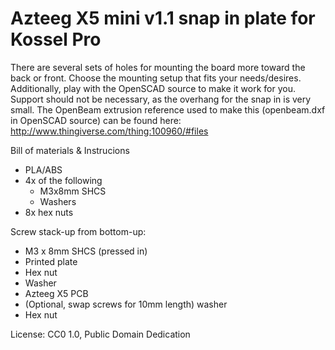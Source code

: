 # Azteeg X5 mini v1.1 snap in plate for Kossel Pro

There are several sets of holes for mounting the board more toward the back or front. Choose the mounting setup that fits your needs/desires. Additionally, play with the OpenSCAD source to make it work for you.
Support should not be necessary, as the overhang for the snap in is very small.
The OpenBeam extrusion reference used to make this (openbeam.dxf in OpenSCAD source) can be found here: http://www.thingiverse.com/thing:100960/#files

Bill of materials & Instrucions

- PLA/ABS
- 4x of the following
  -  M3x8mm SHCS
  -  Washers
- 8x hex nuts

Screw stack-up from bottom-up:
- M3 x 8mm SHCS (pressed in) 
- Printed plate 
- Hex nut 
- Washer 
- Azteeg X5 PCB 
- (Optional, swap screws for 10mm length) washer 
- Hex nut

License: CC0 1.0, Public Domain Dedication
